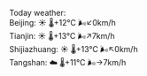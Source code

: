 Today weather:  
Beijing: ☀️ 🌡️+12°C 🌬️↙0km/h  
Tianjin: ☀️ 🌡️+13°C 🌬️↗7km/h  
Shijiazhuang: ☀️ 🌡️+13°C 🌬️↖0km/h  
Tangshan: ☁️ 🌡️+11°C 🌬️→7km/h  
